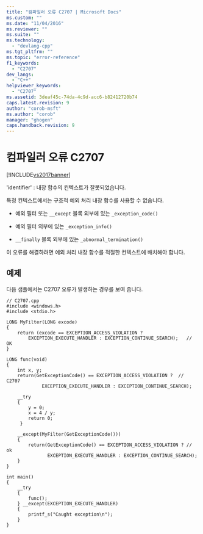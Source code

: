 ```yaml
---
title: "컴파일러 오류 C2707 | Microsoft Docs"
ms.custom: ""
ms.date: "11/04/2016"
ms.reviewer: ""
ms.suite: ""
ms.technology: 
  - "devlang-cpp"
ms.tgt_pltfrm: ""
ms.topic: "error-reference"
f1_keywords: 
  - "C2707"
dev_langs: 
  - "C++"
helpviewer_keywords: 
  - "C2707"
ms.assetid: 3deaf45c-74da-4c9d-acc6-b82412720b74
caps.latest.revision: 9
author: "corob-msft"
ms.author: "corob"
manager: "ghogen"
caps.handback.revision: 9
---
```

# 컴파일러 오류 C2707
[!INCLUDE[vs2017banner](../../assembler/inline/includes/vs2017banner.md)]

'identifier' : 내장 함수의 컨텍스트가 잘못되었습니다.  
  
 특정 컨텍스트에서는 구조적 예외 처리 내장 함수를 사용할 수 없습니다.  
  
-   예외 필터 또는 `__except` 블록 외부에 있는 `_exception_code()`  
  
-   예외 필터 외부에 있는 `_exception_info()`  
  
-   `__finally` 블록 외부에 있는 `_abnormal_termination()`  
  
 이 오류를 해결하려면 예외 처리 내장 함수를 적절한 컨텍스트에 배치해야 합니다.  
  
## 예제  
 다음 샘플에서는 C2707 오류가 발생하는 경우를 보여 줍니다.  
  
```  
// C2707.cpp  
#include <windows.h>  
#include <stdio.h>  
  
LONG MyFilter(LONG excode)   
{  
    return (excode == EXCEPTION_ACCESS_VIOLATION ?  
        EXCEPTION_EXECUTE_HANDLER : EXCEPTION_CONTINUE_SEARCH);   // OK  
}  
  
LONG func(void)   
{  
    int x, y;  
    return(GetExceptionCode() == EXCEPTION_ACCESS_VIOLATION ?  // C2707  
             EXCEPTION_EXECUTE_HANDLER : EXCEPTION_CONTINUE_SEARCH);  
  
    __try   
    {  
        y = 0;  
        x = 4 / y;  
        return 0;  
     }  
  
    __except(MyFilter(GetExceptionCode()))   
    {  
        return(GetExceptionCode() == EXCEPTION_ACCESS_VIOLATION ? // ok  
               EXCEPTION_EXECUTE_HANDLER : EXCEPTION_CONTINUE_SEARCH);  
    }  
}  
  
int main()   
{  
    __try   
    {  
        func();  
    } __except(EXCEPTION_EXECUTE_HANDLER)  
    {  
        printf_s("Caught exception\n");  
    }  
}  
```